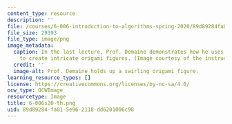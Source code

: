 ```yaml
---
content_type: resource
description: ''
file: /courses/6-006-introduction-to-algorithms-spring-2020/89d89284fa015e962118dd6201006c98_6-006s20-th.png
file_size: 29393
file_type: image/png
image_metadata:
  caption: In the last lecture, Prof. Demaine demonstrates how he uses algorithms
    to create intricate origami figures. (Image courtesy of the instructors.)
  credit: ''
  image-alt: Prof. Demaine holds up a swirling origami figure.
learning_resource_types: []
license: https://creativecommons.org/licenses/by-nc-sa/4.0/
ocw_type: OCWImage
resourcetype: Image
title: 6-006s20-th.png
uid: 89d89284-fa01-5e96-2118-dd6201006c98
---
```

